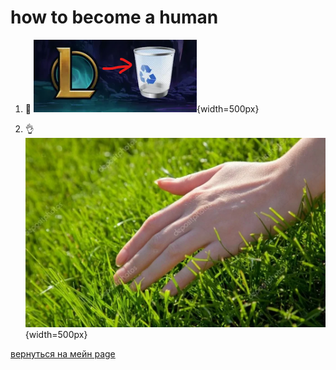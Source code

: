 # how to become a human

1. 🙌
![step_1](assets/evolution_manual/step_1.png){width=500px}

2. 👌
![step_2](assets/evolution_manual/step_2.png){width=500px}

[вернуться на мейн page](START_PAGE.md)
